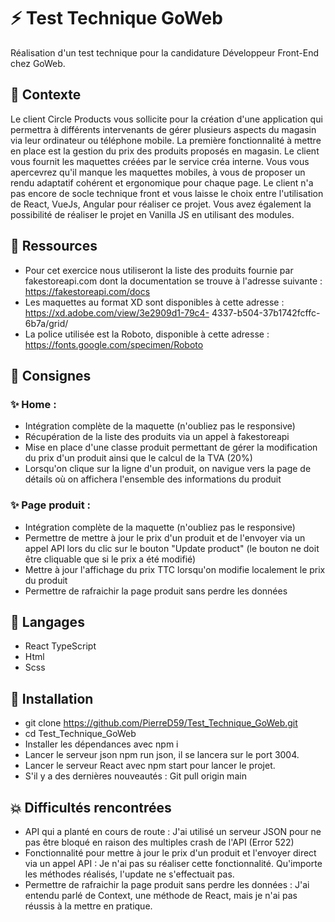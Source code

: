 # ⚡️ Test Technique GoWeb

Réalisation d'un test technique pour la candidature Développeur Front-End chez GoWeb.

## 📝 Contexte

Le client Circle Products vous sollicite pour la création d'une application qui permettra à différents
intervenants de gérer plusieurs aspects du magasin via leur ordinateur ou téléphone mobile. La première
fonctionnalité à mettre en place est la gestion du prix des produits proposés en magasin. Le client vous
fournit les maquettes créées par le service créa interne. Vous vous apercevrez qu'il manque les maquettes
mobiles, à vous de proposer un rendu adaptatif cohérent et ergonomique pour chaque page.
Le client n'a pas encore de socle technique front et vous laisse le choix entre l'utilisation de React, VueJs,
Angular pour réaliser ce projet. Vous avez également la possibilité de réaliser le projet en Vanilla JS en
utilisant des modules.

## 🎨 Ressources
- Pour cet exercice nous utiliseront la liste des produits fournie par fakestoreapi.com dont la documentation se trouve à l'adresse suivante : https://fakestoreapi.com/docs
- Les maquettes au format XD sont disponibles à cette adresse : https://xd.adobe.com/view/3e2909d1-79c4-
4337-b504-37b1742fcffc-6b7a/grid/
- La police utilisée est la Roboto, disponible à cette adresse : https://fonts.google.com/specimen/Roboto

## 📝 Consignes

### ✨ Home :
- Intégration complète de la maquette (n'oubliez pas le responsive)
- Récupération de la liste des produits via un appel à fakestoreapi
- Mise en place d'une classe produit permettant de gérer la modification du prix d'un produit ainsi que le calcul de la TVA (20%)
- Lorsqu'on clique sur la ligne d'un produit, on navigue vers la page de détails où on affichera
l'ensemble des informations du produit

### ✨ Page produit :
- Intégration complète de la maquette (n'oubliez pas le responsive)
- Permettre de mettre à jour le prix d'un produit et de l'envoyer via un appel API lors du clic sur le bouton "Update product" (le bouton ne doit être cliquable que si le prix a été modifié)
- Mettre à jour l'affichage du prix TTC lorsqu'on modifie localement le prix du produit
- Permettre de rafraichir la page produit sans perdre les données

## 💬 Langages
- React TypeScript
- Html
- Scss

## 🚧 Installation

- git clone https://github.com/PierreD59/Test_Technique_GoWeb.git
- cd Test_Technique_GoWeb
- Installer les dépendances avec npm i
- Lancer le serveur json npm run json, il se lancera sur le port 3004.
- Lancer le serveur React avec npm start pour lancer le projet.
- S'il y a des dernières nouveautés : Git pull origin main

## 💥 Difficultés rencontrées
- API qui a planté en cours de route : J'ai utilisé un serveur JSON pour ne pas être bloqué en raison des multiples crash de l'API (Error 522)
- Fonctionnalité pour mettre à jour le prix d'un produit et l'envoyer direct via un appel API : Je n'ai pas su réaliser cette fonctionnalité. Qu'importe les méthodes réalisés, l'update ne s'effectuait pas.
- Permettre de rafraichir la page produit sans perdre les données : J'ai entendu parlé de Context, une méthode de React, mais je n'ai pas réussis à la mettre en pratique.
